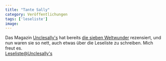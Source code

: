 ```yaml
---
title: "Tante Sally"
category: Veröffentlichungen
tags: ['leseliste']
image: 
---
```


Das Magazin [Unclesally's](http://www.sallys.net/) hat bereits [die sieben Weltwunder](/2008/05/die-vierte-kritik/) rezensiert, und nun waren sie so nett, auch etwas über die Leseliste zu schreiben. Mich freut es.  
[Leseliste@Unclesally's](http://www.sallys.net/Musik/Platten/Detail/88997/Misanthrop,Leseliste/)